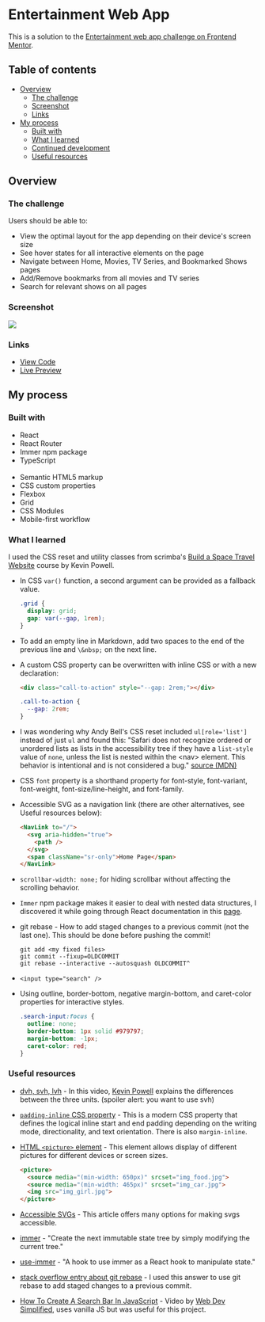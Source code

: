 # Entertainment Web App

This is a solution to the [Entertainment web app challenge on Frontend Mentor](https://www.frontendmentor.io/challenges/entertainment-web-app-J-UhgAW1X).

## Table of contents

- [Overview](#overview)
  - [The challenge](#the-challenge)
  - [Screenshot](#screenshot)
  - [Links](#links)
- [My process](#my-process)
  - [Built with](#built-with)
  - [What I learned](#what-i-learned)
  - [Continued development](#continued-development)
  - [Useful resources](#useful-resources)

## Overview

### The challenge

Users should be able to:

- View the optimal layout for the app depending on their device's screen size
- See hover states for all interactive elements on the page
- Navigate between Home, Movies, TV Series, and Bookmarked Shows pages
- Add/Remove bookmarks from all movies and TV series
- Search for relevant shows on all pages

### Screenshot

![](./screenshot.png)

### Links

- [View Code](https://github.com/elizerdim/entertainment-web-app)
- [Live Preview](https://entertainment-web-app-kohl.vercel.app/)

## My process

### Built with
- React
- React Router
- Immer npm package
- TypeScript  
  &nbsp;
- Semantic HTML5 markup
- CSS custom properties
- Flexbox
- Grid
- CSS Modules
- Mobile-first workflow  

### What I learned

I used the CSS reset and utility classes from scrimba's [Build a Space Travel Website](https://scrimba.com/learn/spacetravel) course by Kevin Powell.

- In CSS `var()` function, a second argument can be provided as a fallback value.
  ```css
  .grid {
    display: grid;
    gap: var(--gap, 1rem);
  }
  ```
- To add an empty line in Markdown, add two spaces to the end of the previous line and `\&nbsp;` on the next line.
- A custom CSS property can be overwritten with inline CSS or with a new declaration:
  ```html
  <div class="call-to-action" style="--gap: 2rem;"></div>
  ```
  ```css
  .call-to-action {
    --gap: 2rem;
  }
  ```
- I was wondering why Andy Bell's CSS reset included `ul[role='list']` instead of just `ul` and found this: "Safari does not recognize ordered or unordered lists as lists in the accessibility tree if they have a `list-style` value of `none`, unless the list is nested within the &lt;nav&gt; element. This behavior is intentional and is not considered a bug." [source (MDN)](https://developer.mozilla.org/en-US/docs/Web/CSS/list-style#accessibility_concerns)

- CSS ```font``` property is a shorthand property for font-style, font-variant, font-weight, font-size/line-height, and font-family.

- Accessible SVG as a navigation link (there are other alternatives, see Useful resources below): 
  ```html
  <NavLink to="/">
    <svg aria-hidden="true">
      <path />
    </svg>
    <span className="sr-only">Home Page</span>
  </NavLink>
  ```
- `scrollbar-width: none;` for hiding scrollbar without affecting the scrolling behavior.
- `Immer` npm package makes it easier to deal with nested data structures, I discovered it while going through React documentation in this [page](https://react.dev/learn/updating-arrays-in-state).
- git rebase - How to add staged changes to a previous commit (not the last one). This should be done before pushing the commit! 
  ```
  git add <my fixed files>
  git commit --fixup=OLDCOMMIT
  git rebase --interactive --autosquash OLDCOMMIT^
  ```
- `<input type="search" />`

- Using outline, border-bottom, negative margin-bottom, and caret-color properties for interactive styles.
  ```css
  .search-input:focus {
    outline: none;
    border-bottom: 1px solid #979797;
    margin-bottom: -1px;
    caret-color: red;
  }
  ```

### Useful resources

- [dvh, svh, lvh](https://www.youtube.com/watch?v=ru3U8MHbFFI) - In this video, [Kevin Powell](https://www.youtube.com/@KevinPowell) explains the differences between the three units. (spoiler alert: you want to use svh)
- [`padding-inline` CSS property](https://developer.mozilla.org/en-US/docs/Web/CSS/padding-inline) - This is a modern CSS property that defines the logical inline start and end padding depending on the writing mode, directionality, and text orientation. There is also `margin-inline`.
- [HTML `<picture>` element](https://www.w3schools.com/html/html_images_picture.asp) - This element allows display of different pictures for different devices or screen sizes.

  ```html
  <picture>
    <source media="(min-width: 650px)" srcset="img_food.jpg">
    <source media="(min-width: 465px)" srcset="img_car.jpg">
    <img src="img_girl.jpg">
  </picture>
  ```
- [Accessible SVGs](https://www.smashingmagazine.com/2021/05/accessible-svg-patterns-comparison/) - This article offers many options for making svgs accessible. 
- [immer](https://www.npmjs.com/package/immer) - "Create the next immutable state tree by simply modifying the current tree."
- [use-immer](https://www.npmjs.com/package/use-immer) - "A hook to use immer as a React hook to manipulate state."
- [stack overflow entry about git rebase](https://stackoverflow.com/a/27721031) - I used this answer to use git rebase to add staged changes to a previous commit.
- [How To Create A Search Bar In JavaScript](https://www.youtube.com/watch?v=TlP5WIxVirU&list=PL4EX4Aw5_AFunFh_tg2QiQrYzAj93gzya&index=6&t=15s) - Video by [Web Dev Simplified](https://www.youtube.com/@WebDevSimplified), uses vanilla JS but was useful for this project.